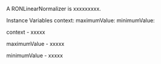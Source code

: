 A RONLinearNormalizer is xxxxxxxxx.

Instance Variables
	context:		<Object>
	maximumValue:		<Object>
	minimumValue:		<Object>

context
	- xxxxx

maximumValue
	- xxxxx

minimumValue
	- xxxxx
